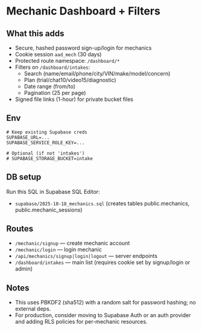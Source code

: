 # Mechanic Dashboard + Filters

## What this adds
- Secure, hashed password sign-up/login for mechanics
- Cookie session `aad_mech` (30 days)
- Protected route namespace: `/dashboard/*`
- Filters on `/dashboard/intakes`:
  - Search (name/email/phone/city/VIN/make/model/concern)
  - Plan (trial/chat10/video15/diagnostic)
  - Date range (from/to)
  - Pagination (25 per page)
- Signed file links (1-hour) for private bucket files

## Env
```
# Keep existing Supabase creds
SUPABASE_URL=...
SUPABASE_SERVICE_ROLE_KEY=...

# Optional (if not 'intakes')
# SUPABASE_STORAGE_BUCKET=intake
```

## DB setup
Run this SQL in Supabase SQL Editor:
- `supabase/2025-10-18_mechanics.sql` (creates tables public.mechanics, public.mechanic_sessions)

## Routes
- `/mechanic/signup` — create mechanic account
- `/mechanic/login` — login mechanic
- `/api/mechanics/signup|login|logout` — server endpoints
- `/dashboard/intakes` — main list (requires cookie set by signup/login or admin)

## Notes
- This uses PBKDF2 (sha512) with a random salt for password hashing; no external deps.
- For production, consider moving to Supabase Auth or an auth provider and adding RLS policies for per-mechanic resources.
